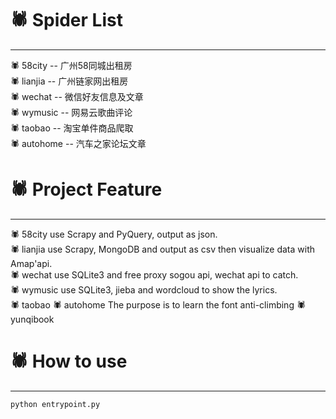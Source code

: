 # :spider:  Spider List
****

:spider: 58city -- 广州58同城出租房  
:spider: lianjia -- 广州链家网出租房  
:spider: wechat -- 微信好友信息及文章  
:spider: wymusic -- 网易云歌曲评论  
:spider: taobao -- 淘宝单件商品爬取  
:spider: autohome -- 汽车之家论坛文章   


# :spider:  Project Feature
****
:spider: 58city use Scrapy and PyQuery, output as json.  
:spider: lianjia use Scrapy, MongoDB and output as csv then visualize data with Amap'api.  
:spider: wechat use SQLite3 and free proxy sogou api, wechat api to catch.  
:spider: wymusic use SQLite3, jieba and wordcloud to show the lyrics.  
:spider: taobao
:spider: autohome The purpose is to learn the font anti-climbing
:spider: yunqibook


# :spider:  How to use
****
```
python entrypoint.py
```

